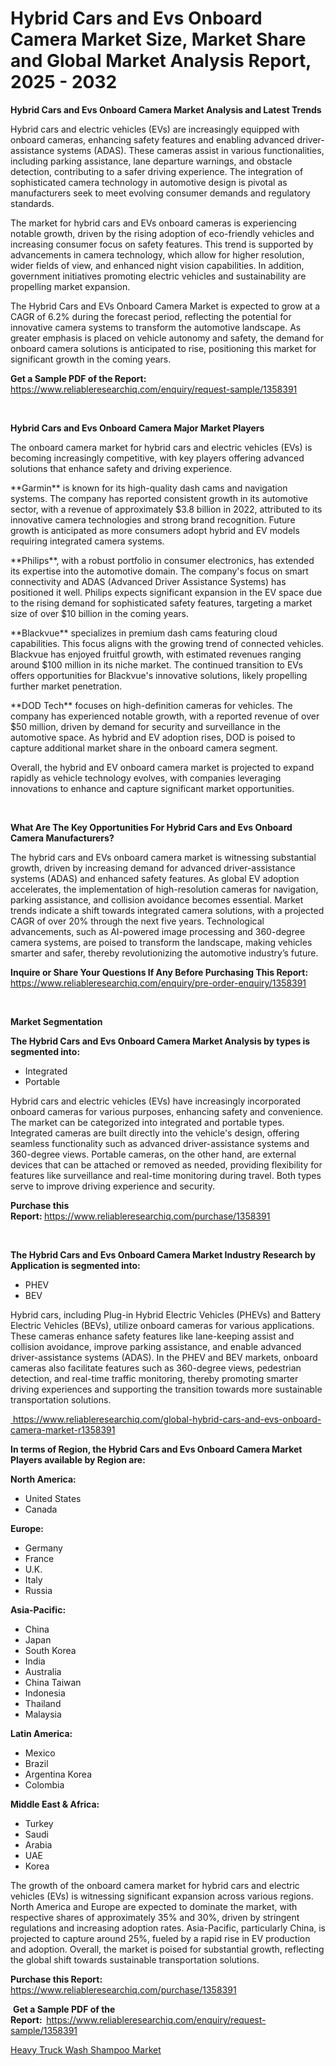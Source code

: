 <p><h1>Hybrid Cars and Evs Onboard Camera Market Size, Market Share and Global Market Analysis Report, 2025 - 2032</h1></p><p><strong>Hybrid Cars and Evs Onboard Camera Market Analysis and Latest Trends</strong></p>
<p><p>Hybrid cars and electric vehicles (EVs) are increasingly equipped with onboard cameras, enhancing safety features and enabling advanced driver-assistance systems (ADAS). These cameras assist in various functionalities, including parking assistance, lane departure warnings, and obstacle detection, contributing to a safer driving experience. The integration of sophisticated camera technology in automotive design is pivotal as manufacturers seek to meet evolving consumer demands and regulatory standards.</p><p>The market for hybrid cars and EVs onboard cameras is experiencing notable growth, driven by the rising adoption of eco-friendly vehicles and increasing consumer focus on safety features. This trend is supported by advancements in camera technology, which allow for higher resolution, wider fields of view, and enhanced night vision capabilities. In addition, government initiatives promoting electric vehicles and sustainability are propelling market expansion. </p><p>The Hybrid Cars and EVs Onboard Camera Market is expected to grow at a CAGR of 6.2% during the forecast period, reflecting the potential for innovative camera systems to transform the automotive landscape. As greater emphasis is placed on vehicle autonomy and safety, the demand for onboard camera solutions is anticipated to rise, positioning this market for significant growth in the coming years.</p></p>
<p><strong>Get a Sample PDF of the Report:&nbsp;</strong> <a href="https://www.reliableresearchiq.com/enquiry/request-sample/1358391?utm_campaign=3381&utm_medium=2&utm_source=Github&utm_content=ia&utm_term=30032025&utm_id=hybrid-cars-and-evs-onboard-camera">https://www.reliableresearchiq.com/enquiry/request-sample/1358391</a></p>
<p>&nbsp;</p>
<p><strong>Hybrid Cars and Evs Onboard Camera Major Market Players</strong></p>
<p><p>The onboard camera market for hybrid cars and electric vehicles (EVs) is becoming increasingly competitive, with key players offering advanced solutions that enhance safety and driving experience.</p><p>**Garmin** is known for its high-quality dash cams and navigation systems. The company has reported consistent growth in its automotive sector, with a revenue of approximately $3.8 billion in 2022, attributed to its innovative camera technologies and strong brand recognition. Future growth is anticipated as more consumers adopt hybrid and EV models requiring integrated camera systems.</p><p>**Philips**, with a robust portfolio in consumer electronics, has extended its expertise into the automotive domain. The company's focus on smart connectivity and ADAS (Advanced Driver Assistance Systems) has positioned it well. Philips expects significant expansion in the EV space due to the rising demand for sophisticated safety features, targeting a market size of over $10 billion in the coming years.</p><p>**Blackvue** specializes in premium dash cams featuring cloud capabilities. This focus aligns with the growing trend of connected vehicles. Blackvue has enjoyed fruitful growth, with estimated revenues ranging around $100 million in its niche market. The continued transition to EVs offers opportunities for Blackvue's innovative solutions, likely propelling further market penetration.</p><p>**DOD Tech** focuses on high-definition cameras for vehicles. The company has experienced notable growth, with a reported revenue of over $50 million, driven by demand for security and surveillance in the automotive space. As hybrid and EV adoption rises, DOD is poised to capture additional market share in the onboard camera segment.</p><p>Overall, the hybrid and EV onboard camera market is projected to expand rapidly as vehicle technology evolves, with companies leveraging innovations to enhance and capture significant market opportunities.</p></p>
<p>&nbsp;</p>
<p><strong>What Are The Key Opportunities For Hybrid Cars and Evs Onboard Camera Manufacturers?</strong></p>
<p><p>The hybrid cars and EVs onboard camera market is witnessing substantial growth, driven by increasing demand for advanced driver-assistance systems (ADAS) and enhanced safety features. As global EV adoption accelerates, the implementation of high-resolution cameras for navigation, parking assistance, and collision avoidance becomes essential. Market trends indicate a shift towards integrated camera solutions, with a projected CAGR of over 20% through the next five years. Technological advancements, such as AI-powered image processing and 360-degree camera systems, are poised to transform the landscape, making vehicles smarter and safer, thereby revolutionizing the automotive industry’s future.</p></p>
<p><strong>Inquire or Share Your Questions If Any Before Purchasing This Report:</strong> <a href="https://www.reliableresearchiq.com/enquiry/pre-order-enquiry/1358391?utm_campaign=3381&utm_medium=2&utm_source=Github&utm_content=ia&utm_term=30032025&utm_id=hybrid-cars-and-evs-onboard-camera">https://www.reliableresearchiq.com/enquiry/pre-order-enquiry/1358391</a></p>
<p>&nbsp;</p>
<p><strong>Market Segmentation</strong></p>
<p><strong>The Hybrid Cars and Evs Onboard Camera Market Analysis by types is segmented into:</strong></p>
<p><ul><li>Integrated</li><li>Portable</li></ul></p>
<p><p>Hybrid cars and electric vehicles (EVs) have increasingly incorporated onboard cameras for various purposes, enhancing safety and convenience. The market can be categorized into integrated and portable types. Integrated cameras are built directly into the vehicle's design, offering seamless functionality such as advanced driver-assistance systems and 360-degree views. Portable cameras, on the other hand, are external devices that can be attached or removed as needed, providing flexibility for features like surveillance and real-time monitoring during travel. Both types serve to improve driving experience and security.</p></p>
<p><strong>Purchase this Report:&nbsp;</strong><a href="https://www.reliableresearchiq.com/purchase/1358391?utm_campaign=3381&utm_medium=2&utm_source=Github&utm_content=ia&utm_term=30032025&utm_id=hybrid-cars-and-evs-onboard-camera">https://www.reliableresearchiq.com/purchase/1358391</a></p>
<p>&nbsp;</p>
<p><strong>The Hybrid Cars and Evs Onboard Camera Market Industry Research by Application is segmented into:</strong></p>
<p><ul><li>PHEV</li><li>BEV</li></ul></p>
<p><p>Hybrid cars, including Plug-in Hybrid Electric Vehicles (PHEVs) and Battery Electric Vehicles (BEVs), utilize onboard cameras for various applications. These cameras enhance safety features like lane-keeping assist and collision avoidance, improve parking assistance, and enable advanced driver-assistance systems (ADAS). In the PHEV and BEV markets, onboard cameras also facilitate features such as 360-degree views, pedestrian detection, and real-time traffic monitoring, thereby promoting smarter driving experiences and supporting the transition towards more sustainable transportation solutions.</p></p>
<p><a href="https://www.reliableresearchiq.com/global-hybrid-cars-and-evs-onboard-camera-market-r1358391?utm_campaign=3381&utm_medium=2&utm_source=Github&utm_content=ia&utm_term=30032025&utm_id=hybrid-cars-and-evs-onboard-camera">&nbsp;https://www.reliableresearchiq.com/global-hybrid-cars-and-evs-onboard-camera-market-r1358391</a></p>
<p><strong>In terms of Region, the Hybrid Cars and Evs Onboard Camera Market Players available by Region are:</strong></p>
<p>
    <p> <strong> North America: </strong>
        <ul>
            <li>United States</li>
            <li>Canada</li>
        </ul>
        </p> 
    <p> <strong> Europe: </strong>
        <ul>
            <li>Germany</li>
            <li>France</li>
            <li>U.K.</li>
            <li>Italy</li>
            <li>Russia</li>
        </ul>
        </p> 
    <p> <strong> Asia-Pacific: </strong>
        <ul>
            <li>China</li>
            <li>Japan</li>
            <li>South Korea</li>
            <li>India</li>
            <li>Australia</li>
            <li>China Taiwan</li>
            <li>Indonesia</li>
            <li>Thailand</li>
            <li>Malaysia</li>
        </ul>
        </p> 
    <p> <strong> Latin America: </strong>
        <ul>
            <li>Mexico</li>
            <li>Brazil</li>
            <li>Argentina Korea</li>
            <li>Colombia</li>
        </ul>
        </p> 
    <p> <strong> Middle East & Africa: </strong>
        <ul>
            <li>Turkey</li>
            <li>Saudi</li>
            <li>Arabia</li>
            <li>UAE</li>
            <li>Korea</li>
        </ul>
    </p>
    </p>
<p><p>The growth of the onboard camera market for hybrid cars and electric vehicles (EVs) is witnessing significant expansion across various regions. North America and Europe are expected to dominate the market, with respective shares of approximately 35% and 30%, driven by stringent regulations and increasing adoption rates. Asia-Pacific, particularly China, is projected to capture around 25%, fueled by a rapid rise in EV production and adoption. Overall, the market is poised for substantial growth, reflecting the global shift towards sustainable transportation solutions.</p></p>
<p><strong>Purchase this Report: </strong><a href="https://www.reliableresearchiq.com/purchase/1358391?utm_campaign=3381&utm_medium=2&utm_source=Github&utm_content=ia&utm_term=30032025&utm_id=hybrid-cars-and-evs-onboard-camera">https://www.reliableresearchiq.com/purchase/1358391</a></p>
<p>&nbsp;<strong>Get a Sample PDF of the Report:&nbsp;&nbsp;</strong><a href="https://www.reliableresearchiq.com/enquiry/request-sample/1358391?utm_campaign=3381&utm_medium=2&utm_source=Github&utm_content=ia&utm_term=30032025&utm_id=hybrid-cars-and-evs-onboard-camera">https://www.reliableresearchiq.com/enquiry/request-sample/1358391</a></p>
<p><strong></strong></p>
<p><p><a href="https://github.com/leijavaagexo/Market-Research-Report-List-1/blob/main/heavy-truck-wash-shampoo-market.md?utm_campaign=3381&utm_medium=2&utm_source=Github&utm_content=ia&utm_term=30032025&utm_id=hybrid-cars-and-evs-onboard-camera">Heavy Truck Wash Shampoo Market</a></p></p>